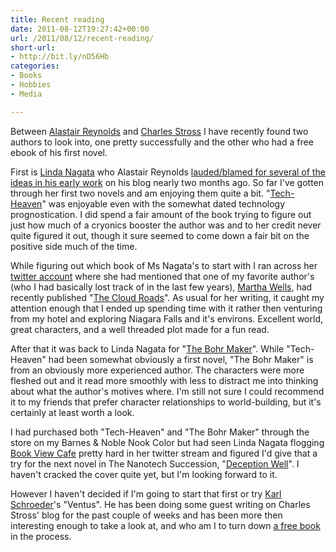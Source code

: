 ```yaml
---
title: Recent reading
date: 2011-08-12T19:27:42+00:00
url: /2011/08/12/recent-reading/
short-url:
- http://bit.ly/nD56Hb
categories:
- Books
- Hobbies
- Media

---
```

<div class='microid-mailto+http:sha1:a4be7c99831f6693d42c8212c2937bc984600193'>

Between <a href="http://www.alastairreynolds.com/">Alastair Reynolds</a> and <a href="http://www.antipope.org">Charles Stross</a> I have recently found two authors to look into, one pretty successfully and the other who had a free ebook of his first novel.

First is <a href="http://www.mythicisland.com/">Linda Nagata</a> who Alastair Reynolds <a href="http://approachingpavonis.blogspot.com/2011/06/vast.html">lauded/blamed for several of the ideas in his early work</a> on his blog nearly two months ago. So far I've gotten through her first two novels and am enjoying them quite a bit. "<a href="http://www.mythicisland.com/thpage.php">Tech-Heaven</a>" was enjoyable even with the somewhat dated technology prognostication. I did spend a fair amount of the book trying to figure out just how much of a cryonics booster the author was and to her credit never quite figured it out, though it sure seemed to come down a fair bit on the positive side much of the time.

While figuring out which book of Ms Nagata's to start with I ran across her <a href="https://twitter.com/#!/LindaNagata">twitter account</a> where she had mentioned that one of my favorite author's (who I had basically lost track of in the last few years), <a href="http://www.marthawells.com">Martha Wells</a>, had recently published "<a href="http://www.marthawells.com/cloudroads.htm">The Cloud Roads</a>". As usual for her writing, it caught my attention enough that I ended up spending time with it rather then venturing from my hotel and exploring Niagara Falls and it's environs. Excellent world, great characters, and a well threaded plot made for a fun read.

After that it was back to Linda Nagata for "<a href="http://www.mythicisland.com/tbmpage.php">The Bohr Maker</a>". While "Tech-Heaven" had been somewhat obviously a first novel, "The Bohr Maker" is from an obviously more experienced author. The characters were more fleshed out and it read more smoothly with less to distract me into thinking about what the author's motives where. I'm still not sure I could recommend it to my friends that prefer character relationships to world-building, but it's certainly at least worth a look.

I had purchased both "Tech-Heaven" and "The Bohr Maker" through the store on my Barnes & Noble Nook Color but had seen Linda Nagata flogging <a href="http://www.bookviewcafe.com">Book View Cafe</a> pretty hard in her twitter stream and figured I'd give that a try for the next novel in The Nanotech Succession, "<a href="http://www.mythicisland.com/dwpage.php">Deception Well</a>". I haven't cracked the cover quite yet, but I'm looking forward to it.

However I haven't decided if I'm going to start that first or try <a href="http://www.kschroeder.com">Karl Schroeder</a>'s "Ventus". He has been doing some guest writing on Charles Stross' blog for the past couple of weeks and has been more then interesting enough to take a look at, and who am I to turn down <a href="http://www.kschroeder.com/weblog/my-books/ventus/free-ebook-version">a free book</a> in the process.

